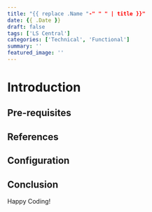 ```yaml
---
title: "{{ replace .Name "-" " " | title }}"
date: {{ .Date }}
draft: false
tags: ['LS Central']
categories: ['Technical', 'Functional']
summary: ''
featured_image: ''
---
```


# Introduction

## Pre-requisites

## References

## Configuration

## Conclusion
Happy Coding!
